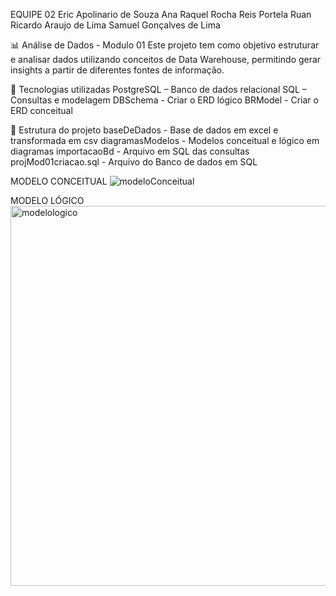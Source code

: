 EQUIPE 02
Eric Apolinario de Souza
Ana Raquel Rocha Reis Portela
Ruan Ricardo Araujo de Lima
Samuel Gonçalves de Lima

📊 Análise de Dados - Modulo 01
Este projeto tem como objetivo estruturar e analisar dados utilizando conceitos de Data Warehouse, permitindo gerar insights a partir de diferentes fontes de informação.

🚀 Tecnologias utilizadas
PostgreSQL – Banco de dados relacional
SQL – Consultas e modelagem
DBSchema - Criar o ERD lógico
BRModel - Criar o ERD conceitual

📂 Estrutura do projeto
baseDeDados - Base de dados em excel e transformada em csv
diagramasModelos - Modelos conceitual e lógico em diagramas
importacaoBd - Arquivo em SQL das consultas
projMod01criacao.sql - Arquivo do Banco de dados em SQL

MODELO CONCEITUAL
![modeloConceitual](https://github.com/user-attachments/assets/fbdb22ad-c33d-422f-91c4-ed362afaa8dc)

MODELO LÓGICO
<img width="551" height="608" alt="modelologico" src="https://github.com/user-attachments/assets/27a2ed61-eede-4dce-af18-9d468d54c49a" />


